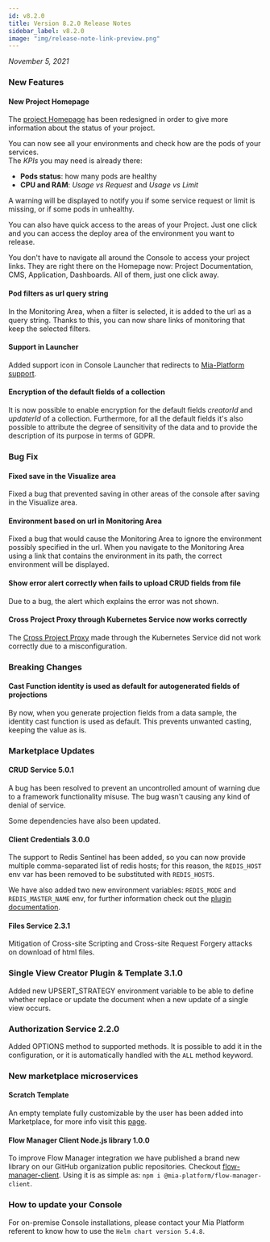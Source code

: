 ```yaml
---
id: v8.2.0
title: Version 8.2.0 Release Notes
sidebar_label: v8.2.0
image: "img/release-note-link-preview.png"
---
```


_November 5, 2021_

### New Features

#### New Project Homepage

The [project Homepage](../../development_suite/overview-dev-suite.md) has been redesigned in order to give more information about the status of your project.  

You can now see all your environments and check how are the pods of your services.  
The *KPIs* you may need is already there:

- **Pods status**: how many pods are healthy
- **CPU and RAM**: *Usage vs Request* and *Usage vs Limit*

A warning will be displayed to notify you if some service request or limit is missing, or if some pods in unhealthy.
 
You can also have quick access to the areas of your Project. Just one click and you can access the deploy area of the environment you want to release.  

You don't have to navigate all around the Console to access your project links. They are right there on the Homepage now: Project Documentation, CMS, Application, Dashboards. All of them, just one click away.

#### Pod filters as url query string

In the Monitoring Area, when a filter is selected, it is added to the url as a query string. Thanks to this, you can now share links of monitoring that keep the selected filters.

#### Support in Launcher

Added support icon in Console Launcher that redirects to [Mia-Platform support](https://makeitapp.atlassian.net/servicedesk/customer/portal/21).

#### Encryption of the default fields of a collection

It is now possible to enable encryption for the default fields *creatorId* and *updaterId* of a collection. 
Furthermore, for all the default fields it's also possible to attribute the degree of sensitivity of the data and to provide the description of its purpose in terms of GDPR.

### Bug Fix

#### Fixed save in the Visualize area

Fixed a bug that prevented saving in other areas of the console after saving in the Visualize area.

#### Environment based on url in Monitoring Area

Fixed a bug that would cause the Monitoring Area to ignore the environment possibly specified in the url. When you navigate to the Monitoring Area using a link that contains the environment in its path, the correct environment will be displayed.

#### Show error alert correctly when fails to upload CRUD fields from file

Due to a bug, the alert which explains the error was not shown.

#### Cross Project Proxy through Kubernetes Service now works correctly

The [Cross Project Proxy](../../development_suite/api-console/api-design/proxies#create-a-new-cross-projects-proxy) made through the Kubernetes Service did not work correctly due to a misconfiguration.

### Breaking Changes 

#### Cast Function identity is used as default for autogenerated fields of projections

By now, when you generate projection fields from a data sample, the identity cast function is used as default. This prevents unwanted casting, keeping the value as is.

### Marketplace Updates

#### CRUD Service 5.0.1

A bug has been resolved to prevent an uncontrolled amount of warning due to a framework functionality misuse. The bug wasn't causing any kind of denial of service.

Some dependencies have also been updated.

#### Client Credentials 3.0.0

The support to Redis Sentinel has been added, so you can now provide multiple comma-separated list of redis hosts;
for this reason, the `REDIS_HOST` env var has been removed to be substituted with `REDIS_HOSTS`. 

We have also added two new environment variables: `REDIS_MODE` and `REDIS_MASTER_NAME` env, for further information check out the [plugin documentation](https://docs.mia-platform.eu/docs/runtime_suite/client-credentials/configuration).

#### Files Service 2.3.1

Mitigation of Cross-site Scripting and Cross-site Request Forgery attacks on download of html files.

### Single View Creator Plugin & Template 3.1.0

Added new UPSERT_STRATEGY environment variable to be able to define whether replace or update the document when a new update of a single view occurs.

### Authorization Service 2.2.0

Added OPTIONS method to supported methods. It is possible to add it in the configuration, or it is automatically handled with the `ALL` method keyword.

### New marketplace microservices

#### Scratch Template 

An empty template fully customizable by the user has been added into Marketplace, for more info visit this [page](https://github.com/mia-platform-marketplace/scratch-template).

#### Flow Manager Client Node.js library 1.0.0

To improve Flow Manager integration we have published a brand new library on our GitHub organization public repositories. Checkout  [flow-manager-client](https://github.com/mia-platform/flow-manager-client). Using it is as simple as: `npm i @mia-platform/flow-manager-client`.

### How to update your Console

For on-premise Console installations, please contact your Mia Platform referent to know how to use the `Helm chart version 5.4.8`.
